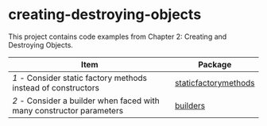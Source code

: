 # creating-destroying-objects

This project contains code examples from Chapter 2: Creating and Destroying Objects.

| Item                                                                 | Package                                                                  |
|----------------------------------------------------------------------|--------------------------------------------------------------------------|
| *1* - Consider static factory methods instead of constructors        | [staticfactorymethods](src/main/java/com/jgarivera/staticfactorymethods) |  
| *2* - Consider a builder when faced with many constructor parameters | [builders](src/main/java/com/jgarivera/builders)                         |  
